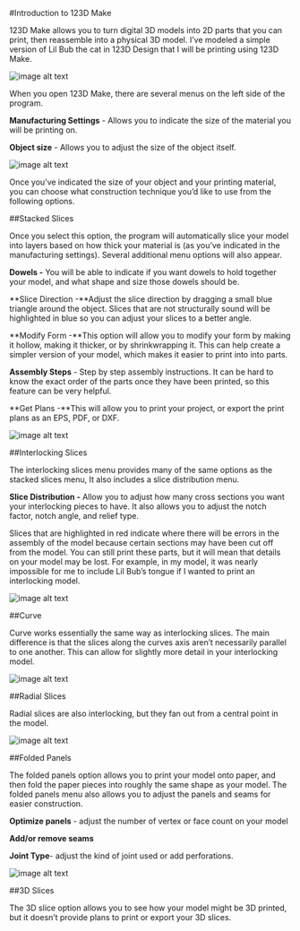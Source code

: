 #Introduction to 123D Make

123D Make allows you to turn digital 3D models into 2D parts that you can print, then reassemble into a physical 3D model. I’ve modeled a simple version of Lil Bub the cat in 123D Design that I will be printing using 123D Make. 

![image alt text](images/image_0.png)

When you open 123D Make, there are several menus on the left side of the program.

**Manufacturing Settings** - Allows you to indicate the size of the material you will be printing on. 

**Object size** -  Allows you to adjust the size of the object itself.  

![image alt text](images/image_1.png)

Once you’ve indicated the size of your object and your printing material, you can choose what construction technique you’d like to use from the following options. 

##Stacked Slices

Once you select this option, the program will automatically slice your model into layers based on how thick your material is (as you’ve indicated in the manufacturing settings). Several additional menu options will also appear. 

**Dowels -** You will be able to indicate if you want dowels to hold together your model, and what shape and size those dowels should be.

**Slice Direction -**Adjust the slice direction by dragging a small blue triangle around the object. Slices that are not structurally sound will be highlighted in blue so you can adjust your slices to a better angle. 

**Modify Form -**This option will allow you to modify your form by making it hollow, making it thicker, or by shrinkwrapping it. This can help create a simpler version of your model, which makes it easier to print into into parts. 

**Assembly Steps** - Step by step assembly instructions. It can be hard to know the exact order of the parts once they have been printed, so this feature can be very helpful. 

**Get Plans -**This will allow you to print your project, or export the print plans as an EPS, PDF, or DXF.

![image alt text](images/image_2.png)

##Interlocking Slices

The interlocking slices menu provides many of the same options as the stacked slices menu, It also includes a slice distribution menu. 

**Slice Distribution -** Allow you to adjust how many cross sections you want your interlocking pieces to have. It also allows you to adjust the notch factor, notch angle, and relief type. 

Slices that are highlighted in red indicate where there will be errors in the assembly of the model because certain sections may have been cut off from the model. You can still print these parts, but it will mean that details on your model may be lost. For example, in my model, it was nearly impossible for me to include Lil Bub’s tongue if I wanted to print an interlocking model. 

![image alt text](images/image_3.png)

##Curve

Curve works essentially the same way as interlocking slices. The main difference is that the slices along the curves axis aren’t necessarily parallel to one another. This can allow for slightly more detail in your interlocking model.

![image alt text](images/image_4.png)

##Radial Slices

Radial slices are also interlocking, but they fan out from a central point in the model. 

![image alt text](images/image_5.png)

##Folded Panels

The folded panels option allows you to print your model onto paper, and then fold the paper pieces into roughly the same shape as your model. The folded panels menu also allows you to adjust the panels and seams for easier construction.

**Optimize panels** - adjust the number of vertex or face count on your model

**Add/or remove seams**

**Joint Type**- adjust the kind of joint used or add perforations.

![image alt text](images/image_6.png)

##3D Slices

The 3D slice option allows you to see how your model might be 3D printed, but it doesn’t provide plans to print or export your 3D slices.

